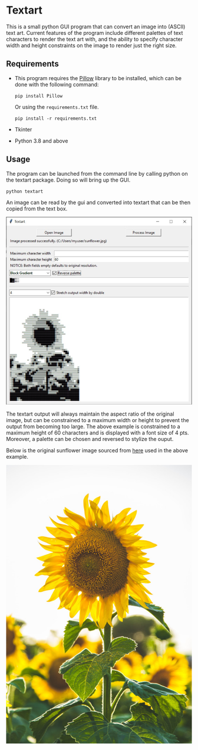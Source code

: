 # Textart
This is a small python GUI program that can convert an image into (ASCII) text art. Current features of the program include different palettes of text characters to render the text art with, and the ability to specify character width and height constraints on the image to render just the right size.

## Requirements
- This program requires the [Pillow](https://pypi.org/project/Pillow/) library to be installed, which can be done with the following command:  

  ```
  pip install Pillow
  ```

  Or using the `requirements.txt` file.

  ```
  pip install -r requirements.txt
  ```

- Tkinter
- Python 3.8 and above
## Usage
The program can be launched from the command line by calling python on the textart package. Doing so will bring up the GUI.  

```
python textart
``` 

An image can be read by the gui and converted into textart that can be then copied from the text box.

![GUI of program displaying textart of a sunflower.](./readme.images/gui_example.jpg)

The textart output will always maintain the aspect ratio of the original image, but can be constrained to a maximum width or height to prevent the output from becoming too large. The above example is constrained to a maximum height of 60 characters and is displayed with a font size of 4 pts. Moreover, a palette can be chosen and reversed to stylize the ouput.

Below is the original sunflower image sourced from [here](https://unsplash.com/photos/5lRxNLHfZOY?utm_source=unsplash&utm_medium=referral&utm_content=creditShareLink) used in the above example. 

![A large sunflower.](./readme.images/sunflower.jpg)